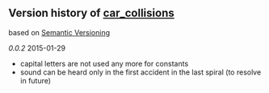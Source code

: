 ## Version history of [car_collisions](https://github.com/dzenanr/car_collisions)

based on [Semantic Versioning](http://semver.org/)

*0.0.2* 2015-01-29

+ capital letters are not used any more for constants
+ sound can be heard only in the first accident in the last spiral (to resolve in future)




